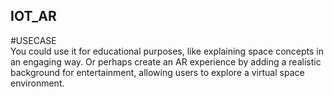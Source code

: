 ## IOT_AR
#USECASE  
You could use it for educational purposes, like explaining space concepts in an engaging way. Or perhaps create an AR experience by adding a realistic background for entertainment, allowing users to explore a virtual space environment.
